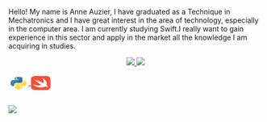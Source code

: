Hello! My name is Anne Auzier, I have graduated as a Technique in Mechatronics and I have great interest in the area of technology, especially in the computer area. I am currently studying Swift.I really want to gain experience in this sector and apply in the market all the knowledge I am acquiring in studies. 

<div align="center">
  <a href="https://github.com/anneauzier">
  <img height="180em" src="https://github-readme-stats.vercel.app/api?username=anneauzier&show_icons=true&theme=dark&include_all_commits=true&count_private=true"/>
  <img height="180em" src="https://github-readme-stats.vercel.app/api/top-langs/?username=anneauzier&layout=compact&langs_count=7&theme=dark"/>
</div>
<div style="display: inline_block"><br>
  <img align="center" alt="anne-Python" height="30" width="40" src="https://raw.githubusercontent.com/devicons/devicon/master/icons/python/python-original.svg">
  <img align="center" alt="anne-Swift" height="30" width="40" src="https://raw.githubusercontent.com/devicons/devicon/master/icons/swift/swift-original.svg">
</div>
  
  ##
 
<div> 
  <a href="https://www.linkedin.com/in/anne-auzier-b507ab202" target="_blank"><img src="https://img.shields.io/badge/-LinkedIn-%230077B5?style=for-the-badge&logo=linkedin&logoColor=white" target="_blank"></a> 
 
</div>

